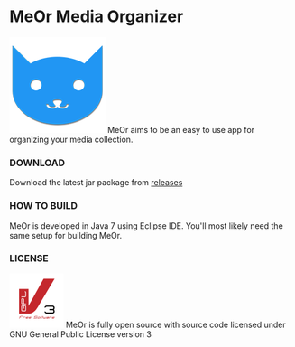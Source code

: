 MeOr Media Organizer
====================
![MeOr logo][logo]
MeOr aims to be an easy to use app for organizing your media collection.

### DOWNLOAD
Download the latest jar package from [releases][download]

### HOW TO BUILD
MeOr is developed in Java 7 using Eclipse IDE. You'll most likely need the same setup for building MeOr.

### LICENSE
![GPLv3 logo][gpl]
MeOr is fully open source with source code licensed under GNU General Public License version 3


[logo]: src/resources/meor-logo.png  "MeOr logo"
[gpl]: src/resources/gplv3.png "GPLv3 logo"
[download]: https://github.com/HEXcube/MeOr/releases "MeOr releases"